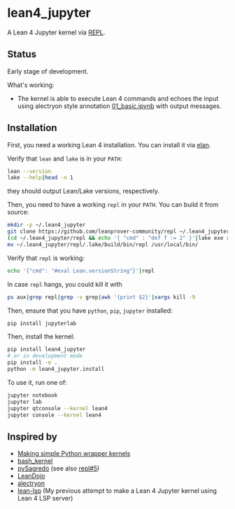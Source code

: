 # lean4_jupyter

A Lean 4 Jupyter kernel via [REPL](https://github.com/leanprover-community/repl).

## Status

Early stage of development.

What's working:

- The kernel is able to execute Lean 4 commands and echoes the input using alectryon style annotation [01_basic.ipynb](https://nbviewer.org/github/utensil/lean4_jupyter/blob/main/examples/01_basic.ipynb) with output messages.

## Installation

First, you need a working Lean 4 installation. You can install it via [elan](https://github.com/leanprover/elan).

Verify that `lean` and `lake` is in your `PATH`:

```bash
lean --version
lake --help|head -n 1
```

they should output Lean/Lake versions, respectively.

Then, you need to have a working `repl` in your `PATH`. You can build it from source:

```bash
mkdir -p ~/.lean4_jupyter
git clone https://github.com/leanprover-community/repl ~/.lean4_jupyter/repl
(cd ~/.lean4_jupyter/repl && echo '{ "cmd" : "def f := 2" }'|lake exe repl > /dev/null)
mv ~/.lean4_jupyter/repl/.lake/build/bin/repl /usr/local/bin/
```

Verify that `repl` is working:

```bash
echo '{"cmd": "#eval Lean.versionString"}'|repl
```

In case `repl` hangs, you could kill it with

```bash
ps aux|grep repl|grep -v grep|awk '{print $2}'|xargs kill -9
```

Then, ensure that you have `python`, `pip`, `jupyter` installed:

```bash
pip install jupyterlab
```

Then, install the kernel:

```bash
pip install lean4_jupyter
# or in development mode
pip install -e .
python -m lean4_jupyter.install
```

To use it, run one of:

```bash
jupyter notebook
jupyter lab
jupyter qtconsole --kernel lean4
jupyter console --kernel lean4
```

## Inspired by

- [Making simple Python wrapper kernels](https://jupyter-client.readthedocs.io/en/stable/wrapperkernels.html)
- [bash_kernel](https://github.com/takluyver/bash_kernel)
- [pySagredo](https://github.com/zhangir-azerbayev/pySagredo) (see also [repl#5](https://github.com/leanprover-community/repl/pull/5))
- [LeanDojo](https://github.com/lean-dojo/LeanDojo)
- [alectryon](https://github.com/cpitclaudel/alectryon?tab=readme-ov-file#as-a-library)
- [lean-lsp](https://github.com/utensil/lean-lsp) (My previous attempt to make a Lean 4 Jupyter kernel using Lean 4 LSP server)
